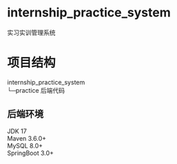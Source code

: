 # internship_practice_system
实习实训管理系统

# 项目结构
internship_practice_system  
  └─practice 后端代码
 
## 后端环境
JDK 17  
Maven 3.6.0+  
MySQL 8.0+  
SpringBoot 3.0+  
